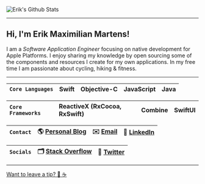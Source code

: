 ![Erik's Github Stats](https://github-readme-stats.vercel.app/api?username=erikmartens&theme=dracula&show_icons=true&count_private=true)

---

## Hi, I'm Erik Maximilian Martens!

I am a _Software Application Engineer_ focusing on native development for Apple Platforms. I enjoy sharing my knowledge by open sourcing some of the components and resources I create for my own applications. In my free time I am passionate about cycling, hiking & fitness.

---

| `Core Languages` | Swift | Objective-C | JavaScript | Java |
|:--|:--|:--|:--|:--|

| `Core Frameworks` | ReactiveX (RxCocoa, RxSwift) | Combine | SwiftUI |
|:--|:--|:--|:--|

| `Contact` | 🌎 [Personal Blog](https://erikmartens.weebly.com/) | ✉️ [Email](mailto:erikmartens.dev@icloud.com) | 💼 [LinkedIn](https://www.linkedin.com/in/erik-maximilian-martens/) |
|:--|:--|:--|:--|

| `Socials` | 🗂 [Stack Overflow](https://stackoverflow.com/users/7270113/erik-m-martens) | 🦜 [Twitter](https://twitter.com/erik_m_martens) |
|:--|:--|:--|

---

[Want to leave a tip? 🍻 ☕️](https://github.com/erikmartens/erikmartens/blob/master/TIPPING.md)
